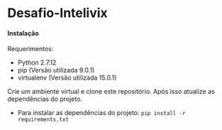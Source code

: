 # Desafio-Intelivix

#### Instalação

Requerimentos:
* Python 2.7.12
* pip (Versão utilizada 9.0.1)
* virtualenv (Versão utilizada 15.0.1)

Crie um ambiente virtual e clone este repositório. Após isso atualize as dependências do projeto.

* Para instalar as dependências do projeto:
    `pip install -r requirements.txt`